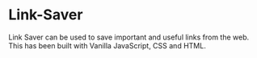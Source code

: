 # Link-Saver
Link Saver can be used to save important and useful links from the web. This has been built with Vanilla JavaScript, CSS and HTML.
